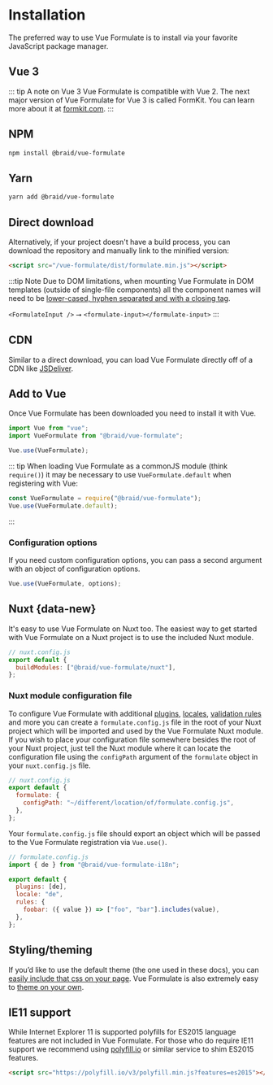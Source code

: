 # Installation

The preferred way to use Vue Formulate is to install via your favorite JavaScript
package manager.

## Vue 3

::: tip A note on Vue 3
Vue Formulate is compatible with Vue 2. The next major version of Vue Formulate for Vue 3 is called FormKit. You can learn more about it at [formkit.com](https://formkit.com).
:::

## NPM

```sh
npm install @braid/vue-formulate
```

## Yarn

```sh
yarn add @braid/vue-formulate
```

## Direct download

Alternatively, if your project doesn't have a build process, you can
download the repository and manually link to the minified version:

```html
<script src="/vue-formulate/dist/formulate.min.js"></script>
```

:::tip Note
Due to DOM limitations, when mounting Vue Formulate in DOM templates
(outside of single-file components) all the component names will need to be
[lower-cased, hyphen separated and with a closing tag](https://vuejs.org/v2/style-guide/#Component-name-casing-in-templates-strongly-recommended).

`<FormulateInput />` ⭢ `<formulate-input></formulate-input>`
:::

## CDN

Similar to a direct download, you can load Vue Formulate directly off of a
CDN like [JSDeliver](https://www.jsdelivr.com/package/npm/@braid/vue-formulate?path=dist).

## Add to Vue

Once Vue Formulate has been downloaded you need to install it with Vue.

```js
import Vue from "vue";
import VueFormulate from "@braid/vue-formulate";

Vue.use(VueFormulate);
```

::: tip
When loading Vue Formulate as a commonJS module (think `require()`) it may be
necessary to use `VueFormulate.default` when registering with Vue:

```js
const VueFormulate = require("@braid/vue-formulate");
Vue.use(VueFormulate.default);
```

:::

### Configuration options

If you need custom configuration options, you can pass a second argument with
an object of configuration options.

```js
Vue.use(VueFormulate, options);
```

## Nuxt <Badge text="2.5.1" /> {data-new}

It's easy to use Vue Formulate on Nuxt too. The easiest way to get started with
Vue Formulate on a Nuxt project is to use the included Nuxt module.

```js
// nuxt.config.js
export default {
  buildModules: ["@braid/vue-formulate/nuxt"],
};
```

### Nuxt module configuration file

To configure Vue Formulate with additional [plugins](/guide/plugins/),
[locales](/guide/internationalization/), [validation rules](/guide/validation/)
and more you can create a `formulate.config.js` file in the root of
your Nuxt project which will be imported and used by the Vue Formulate Nuxt module.
If you wish to place your configuration file somewhere besides the root of your Nuxt
project, just tell the Nuxt module where it can locate the configuration file using
the `configPath` argument of the `formulate` object in your `nuxt.config.js` file.

```js
// nuxt.config.js
export default {
  formulate: {
    configPath: "~/different/location/of/formulate.config.js",
  },
};
```

Your `formulate.config.js` file should export an object which will be passed to the
Vue Formulate registration via `Vue.use()`.

```js
// formulate.config.js
import { de } from "@braid/vue-formulate-i18n";

export default {
  plugins: [de],
  locale: "de",
  rules: {
    foobar: ({ value }) => ["foo", "bar"].includes(value),
  },
};
```

## Styling/theming

If you’d like to use the default theme (the one used in these docs), you can
[easily include that css on your page](/guide/theming/#default-theme). Vue
Formulate is also extremely easy to [theme on your own](/guide/theming/#custom-theme).

## IE11 support

While Internet Explorer 11 is supported polyfills for ES2015 language features
are not included in Vue Formulate. For those who do require IE11 support we
recommend using [polyfill.io](https://polyfill.io/v3/) or similar service to shim
ES2015 features.

```html
<script src="https://polyfill.io/v3/polyfill.min.js?features=es2015"></script>
```

